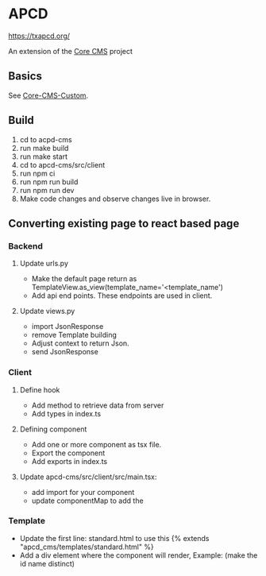 # APCD

https://txapcd.org/

An extension of the [Core CMS](https://github.com/TACC/Core-CMS) project

## Basics

See [Core-CMS-Custom](../README.md).


## Build

1. cd to acpd-cms
2. run make build
3. run make start
4. cd to apcd-cms/src/client
5. run npm ci
6. run npm run build
7. run npm run dev
8. Make code changes and observe changes live in browser.


## Converting existing page to react based page

### Backend

1. Update urls.py
   + Make the default page return as TemplateView.as_view(template_name='<template_name')
   + Add api end points. These endpoints are used in client.

2. Update views.py
   
   + import JsonResponse
   + remove Template building
   + Adjust context to return Json.
   + send JsonResponse
   
   
   
### Client

1. Define hook
    + Add method to retrieve data from server
	+ Add types in index.ts
	
2. Defining component
    - Add one or more component as tsx file.
    - Export the component
	- Add exports in index.ts
	
3. Update apcd-cms/src/client/src/main.tsx:
    - add import for your component
    - update componentMap to add the 
	

### Template

* Update the first line: standard.html to use this {% extends "apcd_cms/templates/standard.html" %}
* Add a div element where the component will render, Example: (make the id name distinct)
   <div id="list-registrations-root"></div>

